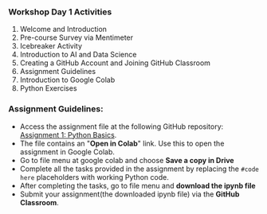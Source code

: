 ### Workshop Day 1 Activities
1. Welcome and Introduction  
2. Pre-course Survey via Mentimeter  
3. Icebreaker Activity  
4. Introduction to AI and Data Science  
5. Creating a GitHub Account and Joining GitHub Classroom  
6. Assignment Guidelines  
7. Introduction to Google Colab  
8. Python Exercises  

### Assignment Guidelines:
- Access the assignment file at the following GitHub repository: [Assignment 1: Python Basics](https://github.com/Nepal-College-of-Information-Technology/AI-Data-Science-Worksop-2024/blob/main/Practice%20Yourself/Assignment_1_Python_basic.ipynb). 
- The file contains an "**Open in Colab**" link. Use this to open the assignment in Google Colab.
- Go to file menu at google colab and choose **Save a copy in Drive**
- Complete all the tasks provided in the assignment by replacing the `#code here` placeholders with working Python code.
- After completing the tasks, go to file menu and **download the ipynb file**
- Submit your assignment(the downloaded ipynb file) via the **GitHub Classroom**.
